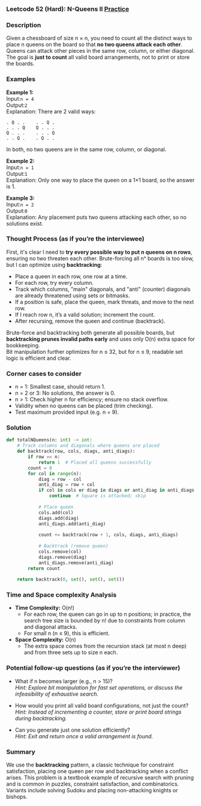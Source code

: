 ### Leetcode 52 (Hard): N-Queens II [Practice](https://leetcode.com/problems/n-queens-ii)

### Description  
Given a chessboard of size n × n, you need to count all the distinct ways to place n queens on the board so that **no two queens attack each other**. Queens can attack other pieces in the same row, column, or either diagonal. The goal is **just to count** all valid board arrangements, not to print or store the boards.

### Examples  

**Example 1:**  
Input:`n = 4`  
Output:`2`  
Explanation: There are 2 valid ways:
```
. Q . .    . . Q .
. . . Q    Q . . .
Q . . .    . . . Q
. . Q .    . Q . .
```
In both, no two queens are in the same row, column, or diagonal.

**Example 2:**  
Input:`n = 1`  
Output:`1`  
Explanation: Only one way to place the queen on a 1×1 board, so the answer is 1.

**Example 3:**  
Input:`n = 2`  
Output:`0`  
Explanation: Any placement puts two queens attacking each other, so no solutions exist.

### Thought Process (as if you’re the interviewee)  
First, it's clear I need to **try every possible way to put n queens on n rows**, ensuring no two threaten each other. Brute-forcing all nⁿ boards is too slow, but I can optimize using **backtracking**:

- Place a queen in each row, one row at a time.
- For each row, try every column.
- Track which columns, "main" diagonals, and "anti" (counter) diagonals are already threatened using sets or bitmasks.
- If a position is safe, place the queen, mark threats, and move to the next row.
- If I reach row n, it’s a valid solution; increment the count.
- After recursing, remove the queen and continue (backtrack).

Brute-force and backtracking both generate all possible boards, but **backtracking prunes invalid paths early** and uses only O(n) extra space for bookkeeping.  
Bit manipulation further optimizes for n ≤ 32, but for n ≤ 9, readable set logic is efficient and clear.

### Corner cases to consider  
- n = 1: Smallest case, should return 1.
- n = 2 or 3: No solutions, the answer is 0.
- n > 1: Check higher n for efficiency; ensure no stack overflow.
- Validity when no queens can be placed (trim checking).
- Test maximum provided input (e.g. n = 9).

### Solution

```python
def totalNQueens(n: int) -> int:
    # Track columns and diagonals where queens are placed
    def backtrack(row, cols, diags, anti_diags):
        if row == n:
            return 1  # Placed all queens successfully
        count = 0
        for col in range(n):
            diag = row - col
            anti_diag = row + col
            if col in cols or diag in diags or anti_diag in anti_diags:
                continue  # Square is attacked; skip
            
            # Place queen
            cols.add(col)
            diags.add(diag)
            anti_diags.add(anti_diag)
            
            count += backtrack(row + 1, cols, diags, anti_diags)
            
            # Backtrack (remove queen)
            cols.remove(col)
            diags.remove(diag)
            anti_diags.remove(anti_diag)
        return count
    
    return backtrack(0, set(), set(), set())
```

### Time and Space complexity Analysis  

- **Time Complexity:** O(n!)  
  - For each row, the queen can go in up to n positions; in practice, the search tree size is bounded by n! due to constraints from column and diagonal attacks.
  - For small n (n ≤ 9), this is efficient.
- **Space Complexity:** O(n)  
  - The extra space comes from the recursion stack (at most n deep) and from three sets up to size n each.

### Potential follow-up questions (as if you’re the interviewer)  

- What if n becomes larger (e.g., n > 15)?  
  *Hint: Explore bit manipulation for fast set operations, or discuss the infeasibility of exhaustive search.*

- How would you print all valid board configurations, not just the count?  
  *Hint: Instead of incrementing a counter, store or print board strings during backtracking.*

- Can you generate just one solution efficiently?  
  *Hint: Exit and return once a valid arrangement is found.*

### Summary
We use the **backtracking** pattern, a classic technique for constraint satisfaction, placing one queen per row and backtracking when a conflict arises. This problem is a textbook example of recursive search with pruning and is common in puzzles, constraint satisfaction, and combinatorics. Variants include solving Sudoku and placing non-attacking knights or bishops.